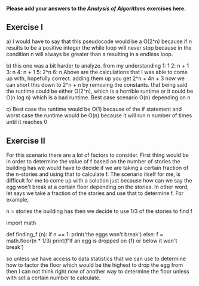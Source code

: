 #### Please add your answers to the ***Analysis of  Algorithms*** exercises here.

## Exercise I

a)
 I would have to say that this pseudocode would be a O(2^n) because if n results to be a positive integer the while loop will never stop because in the condition n will always be greater than a resulting in a endless loop. 

b)
 this one was a bit harder to analyze. from my understanding
    1: 1
    2: n + 1
    3: n
    4: n + 1
    5: 2^n
    6: n
    Above are the calculations that I was able to come up with, hopefully correct. adding them up
    you get 2^n + 4n + 3 now we can short this down to 2^n + n by removing the constants. that being said the runtime could be either O(2^n), which is a horrible runtime or it could be O(n log n) which is a bad runtime. Best case scenario O(n) depending on n

c)
 Best case the runtime would be O(1) because of the if statement and worst case the runtime would be O(n) because it will run n number of times until it reaches 0
## Exercise II

For this scenario there are a lot of factors to consider. First thing would be in order to determine the value of f based on the number of stories the building has we would have to decide if we are taking a certain fraction of the n-stories and using that to calculate f. The scenario itself for me, is difficult for me to come up with a solution just because how can we say the egg won't break at a certain floor depending on the stories. In other word, let says we take a fraction of the stories and use that to determine f. For example,

n = stories the building has
then we decide to use 1/3 of the stories to find f
 
import math

def finding_f (n):
    if n == 1:
        print('the eggs won't break')
    else:
        f = math.floor(n * 1/3)
        print(f'If an egg is dropped on {f} or below it won't break') 
        
so unless we have access to data statistics that we can use to determine how to factor the floor which would be the highest to drop the egg from then I can not think right now of another way to determine the floor unless with set a certain number to calculate. 